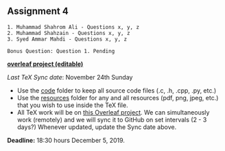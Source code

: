 ## Assignment 4

	1. Muhammad Shahrom Ali - Questions x, y, z
	2. Muhammad Shahzain - Questions x, y, z
	3. Syed Ammar Mahdi - Questions x, y, z

	Bonus Question: Question 1. Pending 


**[overleaf project (editable)](https://www.overleaf.com/6548871151wjpkjwrjpfnn)**

_Last TeX Sync date_: November 24th Sunday

- Use the [code](/assignment4/code) folder to keep all source code files (.c, .h, .cpp, .py, etc.)
- Use the [resources](/assignment4/resources) folder for any and all resources (pdf, png, jpeg, etc.) that you wish to use inside the TeX file.
- All TeX work will be on [this Overleaf project](https://www.overleaf.com/6548871151wjpkjwrjpfnn). We can simultaneously work (remotely) and we will sync it to GitHub on set intervals (2 - 3 days?) Whenever updated, update the Sync date above.


**Deadline:** 18:30 hours December 5, 2019. 
